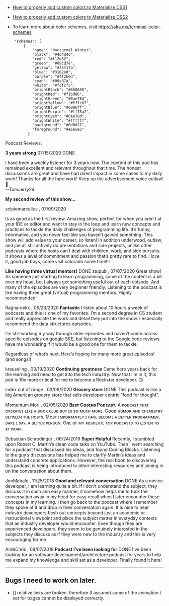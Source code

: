 - [How to properly add custom colors to Materialize CSS1](https://medium.com/@mancebo128/how-to-properly-add-custom-colors-to-materialize-css-52e5e4c58d58)
- [How to properly add custom colors to Materialize CSS2](https://github.com/ernestomancebo/materialize-custom-colors)

- To learn more about color schemes, visit https://aka.ms/terminal-color-schemes

```
    "schemes": [
        {
            "name": "Nocturnal Winter",
            "black": "#4d4d4d",
            "red": "#f12d52",
            "green": "#09cd7e",
            "yellow": "#f5f17a",
            "blue": "#3182e0",
            "purple": "#ff2b6d",
            "cyan": "#09c87a",
            "white": "#fcfcfc",
            "brightBlack": "#808080",
            "brightRed": "#f16d86",
            "brightGreen": "#0ae78d",
            "brightYellow": "#fffc67",
            "brightBlue": "#6096ff",
            "brightPurple": "#ff78a2",
            "brightCyan": "#0ae78d",
            "brightWhite": "#ffffff",
            "background": "#0d0d17",
            "foreground": "#e6e5e5"
          }
```

Podcast Reviews:

**3 years strong** 07/15/2020 DONE

I have been a weekly listener for 3 years now. The content of this pod has remained excellent and relevant throughout that time. The honest discussions are great and have had direct impact in some cases to my daily work! Thanks for all the hard work! Keep up the advertisement voice outlaw! 🍻  
 --TomJerry24

**My second review of this show...**

scipiomarcellus
,
07/09/2020

Is as good as the first review. Amazing show, perfect for when you aren’t at your IDE or editor and want to stay in the loop and learn new concepts and practices to tackle the daily challenges of programming life. It’s funny, informative, and you never feel like you haven’t gained something. This show will add value to your career, so listen! In addition underwood, outlaw, and joe all still actively do presentations and side projects, unlike other podcasts where the hosts can’t deal with children, work, and side pursuits. It shows a level of commitment and passion that’s pretty rare to find. I love it, good job boys, come visit colorado some time!!!

**Like having three virtual mentors!** DONE
stupub
,
07/07/2020
Great show! As someone just starting to learn programming, some of the content is a bit over my head, but I always get something useful out of each episode. And many of the episodes are very beginner friendly. Listening to the podcast is like having three great (virtual) programming mentors. Highly recommended!

Ragnaroekk
,
06/23/2020
**Fantastic**
I listen about 10 hours a week of podcasts and this is one of my favorites. I’m a second degree in CS student and really appreciate the work and detail they put into the show. I especially recommend the data structures episodes.

I’m still working my way through older episodes and haven’t come across specific episodes on google SRE, but listening to the Google code reviews have me wondering if it would be a good one for them to tackle.

Regardless of what’s next, Here’s hoping for many more great episodes! (and songs!)

krauseling
,
03/19/2020
**Continuing greatness**
Came here years back for the learning and need to get into the tech industry. Now that I’m in it, this pod is 10x more critical for me to become a Rockstar developer. 🙃

index out of range
,
03/09/2020
**Grocery store** DONE
This podcast is like a big American grocery store that sells developer centric “food for thought”.

Momentum Mori
,
02/05/2020
**Bᴇsᴛ Cᴏᴅɪɴɢ Pᴏᴅᴄᴀsᴛ.**
A ᴘᴏᴅᴄᴀsᴛ ᴛʜᴀᴛ ᴏᴘᴇʀᴀᴛᴇs ʟɪᴋᴇ ᴀ ʙᴏᴏᴋ ᴄʟᴜʙ ʙᴜᴛ ɪs sᴏ ᴍᴜᴄʜ ᴍᴏʀᴇ. Gᴏᴏᴅ ʜᴜᴍᴏʀ ᴀɴᴅ ᴄʜᴇᴍɪsᴛʀʏ ʙᴇᴛᴡᴇᴇɴ ᴛʜᴇ ʜᴏsᴛs. Mᴏsᴛ ɪᴍᴘᴏʀᴛᴀɴᴛʟʏ ɪ ʜᴀᴠᴇ ʙᴇᴄᴏᴍᴇ ᴀ ʙᴇᴛᴛᴇʀ ᴘʀᴏɢʀᴀᴍᴍᴇʀ, ᴅᴀʀᴇ ɪ sᴀʏ, ᴀ ʙᴇᴛᴛᴇʀ ᴘᴇʀsᴏɴ. Oɴᴇ ᴏғ ᴍʏ ᴀʙsᴏʟᴜᴛᴇ ᴛᴏᴘ ᴘᴏᴅᴄᴀsᴛs ᴛᴏ ʟɪsᴛᴇɴ ᴛᴏ ᴀᴛ ᴡᴏʀᴋ.

Sebastian Schrodinger
,
06/24/2019
**Super Helpful**
Recently, I stumbled upon Robert C. Martin’s clean code talks on YouTube. Then I went searching for a podcast that discussed his ideas, and found Coding Blocks. Listening to the guy’s discussions has helped me to clarify Martin’s ideas and understand concrete applications. However, the real boon to discovering this podcast is being introduced to other interesting resources and joining in on the conversation about them.

JonMabale
,
11/25/2018
**Good and relevant conversation** DONE
As a novice developer, I am learning quite a bit. If I don't understand the subject, they discuss it in such ann easy manner, it somehow helps me to tuck the conversation away in my head for easy recall when I later encounter these concepts in my learning. I then go back to the podcast where I remember they spoke of it and drop in their conversation again. It is nice to hear industry developers flesh out concepts beyond just an academic or instructional viewpoint and place the subject matter in everyday contexts that an industry developer would encounter. Even though they are experienced developers, they seem to be genuinely interested in the subjects they discuss as if they were new to the industry and this is very encouraging for me.

ArdeChris
,
08/07/2018
**Podcast I’ve been looking for** DONE
I’ve been looking for an software development/architecture podcast for years to help me expand my knowledge and skill set as a developer. Finally found it here!

---

## Bugs I need to work on later.

- [] relative links are broken, therefore (I assume) some of the animation I set for pages cannot be displayed correctly.
